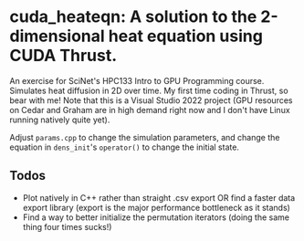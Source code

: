 # cuda_heateqn: A solution to the 2-dimensional heat equation using CUDA Thrust.

An exercise for SciNet's HPC133 Intro to GPU Programming course. Simulates heat diffusion in 2D over time. My first time coding in Thrust, so bear with me! Note that this is a Visual Studio 2022 project (GPU resources on Cedar and Graham are in high demand right now and I don't have Linux running natively quite yet). 

Adjust ``params.cpp`` to change the simulation parameters, and change the equation in ``dens_init``'s ``operator()`` to change the initial state.

## Todos

* Plot natively in C++ rather than straight .csv export OR find a faster data export library (export is the major performance bottleneck as it stands)
* Find a way to better initialize the permutation iterators (doing the same thing four times sucks!)